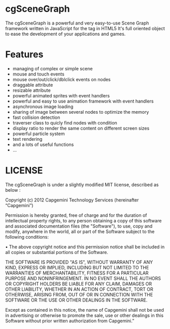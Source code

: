 cgSceneGraph
============

The cgSceneGraph is a powerful and very easy-to-use Scene Graph framework written in JavaScript for the <canvas> tag in HTML5
It's full oriented object to ease the development of your applications and games.

Features
========
* managing of complex or simple scene
* mouse and touch events
* mouse over/out/click/dblclick events on nodes
* draggable attribute
* resizable attribute
* powerful animated sprites with event handlers
* powerful and easy to use animation framework with event handlers
* asynchronous image loading
* sharing of image between several nodes to optimize the memory
* fast collision detection
* traverser class to quicly find nodes with condition
* display ratio to render the same content on different screen sizes
* powerful particle system
* text rendering
* and a lots of useful functions
* ...

LICENSE
=======
The cgSceneGraph is under a slightly modified MIT license, described as below :

Copyright (c) 2012  Capgemini Technology Services (hereinafter “Capgemini”)

Permission is hereby granted, free of charge and for the duration of intellectual property rights, to any person obtaining a copy of this software and associated documentation files (the "Software"), to use, copy and modify, anywhere in the world, all or part of the Software subject to the following conditions:

•  The above copyright notice and this permission notice shall be included in all copies or substantial portions of the Software.

THE SOFTWARE IS PROVIDED "AS IS", WITHOUT WARRANTY OF ANY KIND, EXPRESS OR IMPLIED, INCLUDING BUT NOT LIMITED TO THE WARRANTIES OF MERCHANTABILITY, FITNESS FOR A PARTICULAR PURPOSE AND NONINFRINGEMENT. IN NO EVENT SHALL THE AUTHORS OR COPYRIGHT HOLDERS BE LIABLE FOR ANY CLAIM, DAMAGES OR OTHER LIABILITY, WHETHER IN AN ACTION OF CONTRACT, TORT OR OTHERWISE, ARISING FROM, OUT OF OR IN CONNECTION WITH THE SOFTWARE OR THE USE OR OTHER DEALINGS IN THE SOFTWARE.

Except as contained in this notice, the name of Capgemini shall not be used in advertising or otherwise to promote the sale, use or other dealings in this Software without prior written authorization from Capgemini.”
